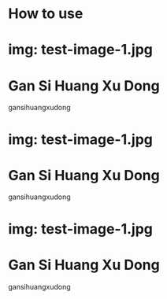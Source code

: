 # How to use

# img: test-image-1.jpg

# Gan Si Huang Xu Dong

gansihuangxudong

# img: test-image-1.jpg

# Gan Si Huang Xu Dong

gansihuangxudong

# img: test-image-1.jpg

# Gan Si Huang Xu Dong

gansihuangxudong